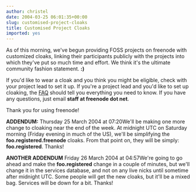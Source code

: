 ```yaml
---
author: christel
date: 2004-03-25 06:01:35+00:00
slug: customised-project-cloaks
title: Customised Project Cloaks
imported: yes
---
```

As of this morning, we've begun providing FOSS projects on freenode with customized cloaks, linking their participants publicly with the projects into which they've put so much time and effort.  We think it's the ultimate community fashion statement. **:)**

If you'd like to wear a cloak and you think you might be eligible, check with your project lead to set it up.  If you're a project lead and you'd like to set up cloaking, the  [FAQ](http://freenode.net/faq.shtml#projectcloak) should tell you everything you need to know.  If you have any questions, just email **staff at freenode dot net**.

Thank you for using freenode!

**ADDENDUM:** Thursday 25 March 2004 at 07:20We'll be making one more change to cloaking near the end of the week.  At midnight UTC on Saturday morning (Friday evening in much of the US), we'll be simplifying the **foo.registered.freenode** cloaks.  From that point on, they will be simply: **foo.registered**.  Thanks!

**ANOTHER ADDENDUM** Friday 26 March 2004 at 04:57We're going to go ahead and make the **foo.registered** change in a couple of minutes, but we'll change it in the services database, and not on any live nicks until sometime after midnight UTC.  Some people will get the new cloaks, but it'll be a mixed bag.  Services will be down for a bit. Thanks!
